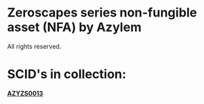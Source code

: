 # Zeroscapes series non-fungible asset (NFA) by Azylem

All rights reserved.

# SCID's in collection:

[**AZYZS0013**](https://github.com/Azylem/Zeroscapes/tree/main/AZYZS0013)
